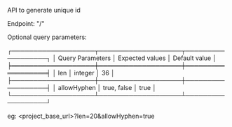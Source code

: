 API to generate unique id

Endpoint: "/"
    
Optional query parameters:

┌───────────────────┬───────────────────┬──────────────────┐
│ Query Parameters  │ Expected values   │   Default value  │
╞═══════════════════╪═══════════════════╪══════════════════╡
│     len           │    integer        │   36             │
├───────────────────┼───────────────────┼──────────────────┤
│     allowHyphen   │    true, false    │   true           │
└───────────────────┴───────────────────┴──────────────────┘

eg: <project_base_url>?len=20&allowHyphen=true